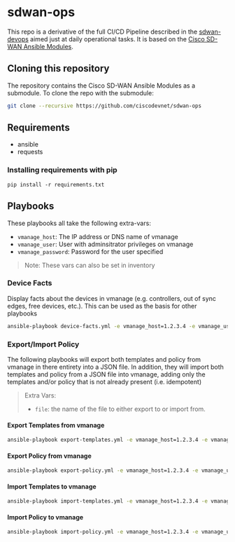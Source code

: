 # sdwan-ops

This repo is a derivative of the full CI/CD Pipeline described in the [sdwan-devops](https:github.com/ciscodevnet/sdwan-devops) aimed just at daily operational tasks.  It is based on the [Cisco SD-WAN Ansible Modules](https:github.com/ciscodevnet/ansible-viptela).

## Cloning this repository

The repository contains the Cisco SD-WAN Ansible Modules as a submodule.  To clone the repo with the submodule:
``` bash
git clone --recursive https://github.com/ciscodevnet/sdwan-ops
```
## Requirements
* ansible
* requests

### Installing requirements with pip
```
pip install -r requirements.txt
```

## Playbooks

These playbooks all take the following extra-vars:
* `vmanage_host`: The IP address or DNS name of vmanage
* `vmanage_user`: User with adminsitrator privileges on vmanage
* `vmanage_password`: Password for the user specified

>Note: These vars can also be set in inventory

### Device Facts

Display facts about the devices in vmanage (e.g. controllers, out of sync edges, free devices, etc.).  This can be
used as the basis for other playbooks

``` bash
ansible-playbook device-facts.yml -e vmanage_host=1.2.3.4 -e vmanage_user=admin -e vmanage_password=admin
```

### Export/Import Policy

The following playbooks will export both templates and policy from vmanage in there entirety into a JSON file.  In addition, they will import
both templates and policy from a JSON file into vmanage, adding only the templates and/or policy that is not already present (i.e. idempotent)

> Extra Vars:
> * `file`: the name of the file to either export to or import from.

#### Export Templates from vmanage

``` bash
ansible-playbook export-templates.yml -e vmanage_host=1.2.3.4 -e vmanage_user=admin -e vmanage_password=admin
```

#### Export Policy from vmanage

``` bash
ansible-playbook export-policy.yml -e vmanage_host=1.2.3.4 -e vmanage_user=admin -e vmanage_password=admin
```

#### Import Templates to vmanage

``` bash
ansible-playbook import-templates.yml -e vmanage_host=1.2.3.4 -e vmanage_user=admin -e vmanage_password=admin
```

#### Import Policy to vmanage

``` bash
ansible-playbook import-policy.yml -e vmanage_host=1.2.3.4 -e vmanage_user=admin -e vmanage_password=admin
```
